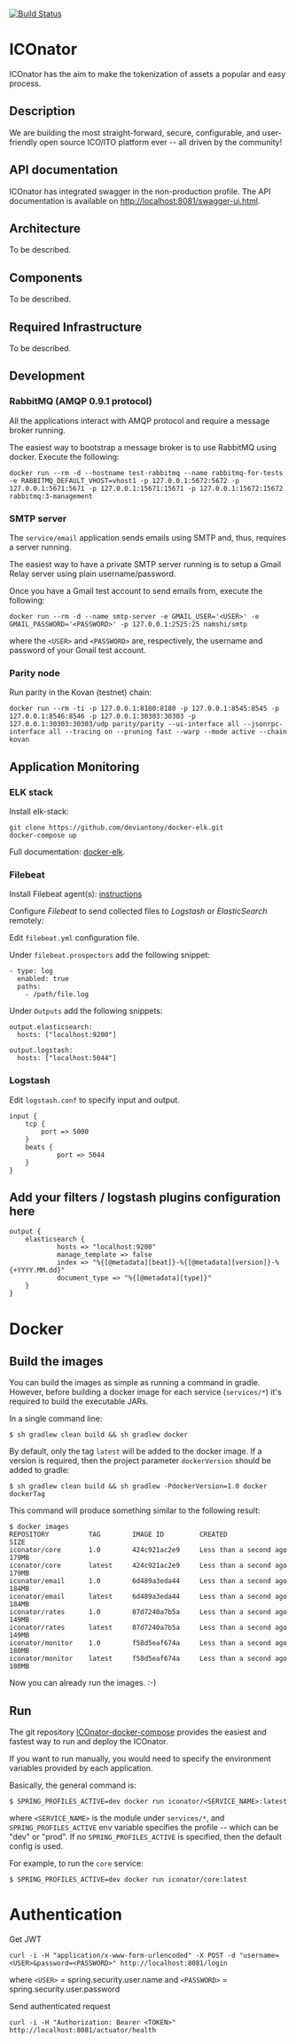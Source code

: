 [![Build Status](https://travis-ci.com/ICOnator/ICOnator-backend.svg?token=eUVyeGxidafMUjk8JWFo&branch=master)](https://travis-ci.com/ICOnator/ICOnator-backend.svg?token=eUVyeGxidafMUjk8JWFo&branch=master)

# ICOnator

ICOnator has the aim to make the tokenization of assets a popular and easy process.

## Description

We are building the most straight-forward, secure, configurable, and user-friendly open source ICO/ITO platform ever -- all driven by the community!

## API documentation

ICOnator has integrated swagger in the non-production profile. The API documentation is available on [http://localhost:8081/swagger-ui.html](http://localhost:8081/swagger-ui.html).

## Architecture

To be described.

## Components

To be described.

## Required Infrastructure

To be described.

## Development

### RabbitMQ (AMQP 0.9.1 protocol)

All the applications interact with AMQP protocol and require a message broker running.

The easiest way to bootstrap a message broker is to use RabbitMQ using docker. Execute the following:

```
docker run --rm -d --hostname test-rabbitmq --name rabbitmq-for-tests -e RABBITMQ_DEFAULT_VHOST=vhost1 -p 127.0.0.1:5672:5672 -p 127.0.0.1:5671:5671 -p 127.0.0.1:15671:15671 -p 127.0.0.1:15672:15672 rabbitmq:3-management
```

### SMTP server

The `service/email` application sends emails using SMTP and, thus, requires a server running.

The easiest way to have a private SMTP server running is to setup a Gmail Relay server using plain username/password.

Once you have a Gmail test account to send emails from, execute the following:

```
docker run --rm -d --name smtp-server -e GMAIL_USER='<USER>' -e GMAIL_PASSWORD='<PASSWORD>' -p 127.0.0.1:2525:25 namshi/smtp
```

where the `<USER>` and `<PASSWORD>` are, respectively, the username and password of your Gmail test account. 

### Parity node

Run parity in the Kovan (testnet) chain:

```
docker run --rm -ti -p 127.0.0.1:8180:8180 -p 127.0.0.1:8545:8545 -p 127.0.0.1:8546:8546 -p 127.0.0.1:30303:30303 -p 127.0.0.1:30303:30303/udp parity/parity --ui-interface all --jsonrpc-interface all --tracing on --pruning fast --warp --mode active --chain kovan
```

## Application Monitoring

### ELK stack

Install elk-stack:
```
git clone https://github.com/deviantony/docker-elk.git
docker-compose up
```
Full documentation: [docker-elk](https://github.com/deviantony/docker-elk).

### Filebeat

Install Filebeat agent(s): [instructions](https://www.elastic.co/guide/en/beats/filebeat/current/filebeat-installation.html)

Configure *Filebeat* to send collected files to *Logstash* or *ElasticSearch* remotely:

Edit `filebeat.yml` configuration file.

Under `filebeat.prospectors` add the following snippet:  
```
- type: log  
  enabled: true    
  paths:
    - /path/file.log
 ```
Under `Outputs` add the following snippets:  
```
output.elasticsearch:
  hosts: ["localhost:9200"]
  
output.logstash:
  hosts: ["localhost:5044"]
```

### Logstash

Edit `logstash.conf` to specify input and output.

```
input {
	tcp {
		port => 5000
	}
	beats {
    		port => 5044
  	}
}
```

## Add your filters / logstash plugins configuration here

```
output {
	elasticsearch {
    		hosts => "localhost:9200"
    		manage_template => false
    		index => "%{[@metadata][beat]}-%{[@metadata][version]}-%{+YYYY.MM.dd}"
    		document_type => "%{[@metadata][type]}" 
  	}
}
```

# Docker

## Build the images

You can build the images as simple as running a command in gradle. However, before building a docker image for each service (`services/*`) it's required to build the executable JARs.

In a single command line:

```
$ sh gradlew clean build && sh gradlew docker
```  

By default, only the tag `latest` will be added to the docker image. If a version is required, then the project parameter `dockerVersion` should be added to gradle:

```
$ sh gradlew clean build && sh gradlew -PdockerVersion=1.0 docker dockerTag
```

This command will produce something similar to the following result:

```
$ docker images                                              
REPOSITORY          TAG        IMAGE ID         CREATED                  SIZE
iconator/core       1.0        424c921ac2e9     Less than a second ago   179MB
iconator/core       latest     424c921ac2e9     Less than a second ago   179MB
iconator/email      1.0        6d489a3eda44     Less than a second ago   184MB
iconator/email      latest     6d489a3eda44     Less than a second ago   184MB
iconator/rates      1.0        87d7240a7b5a     Less than a second ago   149MB
iconator/rates      latest     87d7240a7b5a     Less than a second ago   149MB
iconator/monitor    1.0        f58d5eaf674a     Less than a second ago   180MB
iconator/monitor    latest     f58d5eaf674a     Less than a second ago   180MB
``` 

Now you can already run the images. :-)

## Run

The git repository [ICOnator-docker-compose](https://github.com/ICOnator/ICOnator-docker-compose) provides the easiest and
fastest way to run and deploy the ICOnator.

If you want to run manually, you would need to specify the environment variables provided by each application.

Basically, the general command is:

```
$ SPRING_PROFILES_ACTIVE=dev docker run iconator/<SERVICE_NAME>:latest
```

where `<SERVICE_NAME>` is the module under `services/*`, and `SPRING_PROFILES_ACTIVE` env variable specifies 
the profile -- which can be "dev" or "prod". If no `SPRING_PROFILES_ACTIVE` is specified, then the default config is used.

For example, to run the `core` service:

```
$ SPRING_PROFILES_ACTIVE=dev docker run iconator/core:latest
```

# Authentication

Get JWT
```
curl -i -H "application/x-www-form-urlencoded" -X POST -d "username=<USER>&password=<PASSWORD>" http://localhost:8081/login
```

where `<USER>` = spring.security.user.name and `<PASSWORD>` = spring.security.user.password

Send authenticated request
```
curl -i -H "Authorization: Bearer <TOKEN>" http://localhost:8081/actuator/health
```